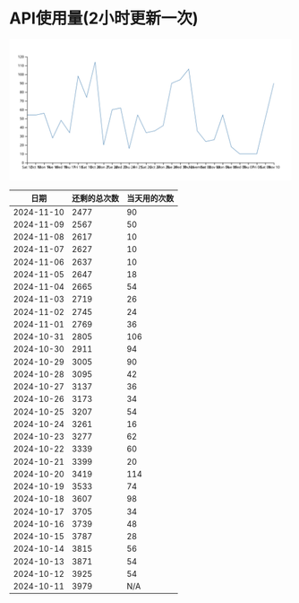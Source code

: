 # API使用量(2小时更新一次)



 ![走势图](./chart.svg)

| 日期       | 还剩的总次数 | 当天用的次数 |
|------------|------------|-------------------|
| 2024-11-10 | 2477 | 90                |
| 2024-11-09 | 2567 | 50                |
| 2024-11-08 | 2617 | 10                |
| 2024-11-07 | 2627 | 10                |
| 2024-11-06 | 2637 | 10                |
| 2024-11-05 | 2647 | 18                |
| 2024-11-04 | 2665 | 54                |
| 2024-11-03 | 2719 | 26                |
| 2024-11-02 | 2745 | 24                |
| 2024-11-01 | 2769 | 36                |
| 2024-10-31 | 2805 | 106                |
| 2024-10-30 | 2911 | 94                |
| 2024-10-29 | 3005 | 90                |
| 2024-10-28 | 3095 | 42                |
| 2024-10-27 | 3137 | 36                |
| 2024-10-26 | 3173 | 34                |
| 2024-10-25 | 3207 | 54                |
| 2024-10-24 | 3261 | 16                |
| 2024-10-23 | 3277 | 62                |
| 2024-10-22 | 3339 | 60                |
| 2024-10-21 | 3399 | 20                |
| 2024-10-20 | 3419 | 114                |
| 2024-10-19 | 3533 | 74                |
| 2024-10-18 | 3607 | 98                |
| 2024-10-17 | 3705 | 34                |
| 2024-10-16 | 3739 | 48                |
| 2024-10-15 | 3787 | 28                |
| 2024-10-14 | 3815 | 56                |
| 2024-10-13 | 3871 | 54                |
| 2024-10-12 | 3925 | 54                |
| 2024-10-11 | 3979 | N/A                |
